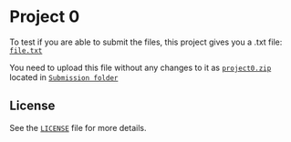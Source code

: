 # Project 0

To test if you are able to submit the files, this project gives you a .txt file: [`file.txt`](./file.txt)

You need to upload this file without any changes to it as [`project0.zip`](./Submission/project0.zip) located in [`Submission folder`](./Submission)


## License

See the [`LICENSE`](/LICENSE) file for more details.
